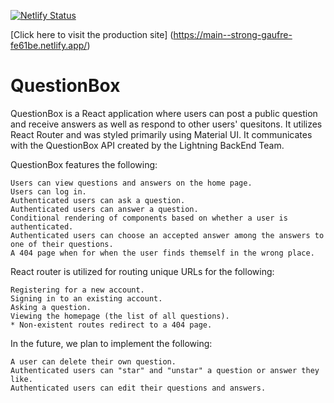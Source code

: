 [![Netlify Status](https://api.netlify.com/api/v1/badges/62eb377f-ea8c-4bb6-9707-d22d598b6a0d/deploy-status)](https://app.netlify.com/sites/strong-gaufre-fe61be/deploys)

[Click here to visit the production site] (https://main--strong-gaufre-fe61be.netlify.app/)

# QuestionBox

QuestionBox is a React application where users can post a public question and receive answers as well as respond to other users' quesitons. It utilizes React Router and was styled primarily using Material UI. It communicates with the QuestionBox API created by the Lightning BackEnd Team.

QuestionBox features the following:

	Users can view questions and answers on the home page.
	Users can log in.
	Authenticated users can ask a question.
	Authenticated users can answer a question.
	Conditional rendering of components based on whether a user is authenticated.
	Authenticated users can choose an accepted answer among the answers to one of their questions.
	A 404 page when for when the user finds themself in the wrong place.

React router is utilized for routing unique URLs for the following:

	Registering for a new account.
	Signing in to an existing account.
	Asking a question.
	Viewing the homepage (the list of all questions).
	* Non-existent routes redirect to a 404 page.

In the future, we plan to implement the following:

	A user can delete their own question.
	Authenticated users can "star" and "unstar" a question or answer they like.
	Authenticated users can edit their questions and answers.